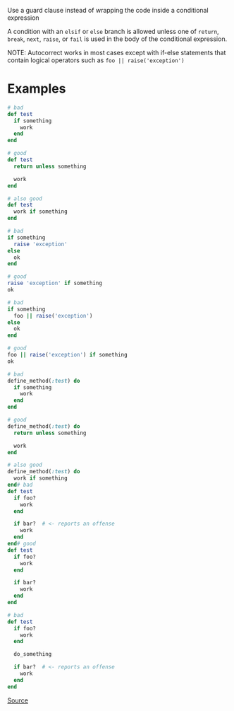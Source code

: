 
Use a guard clause instead of wrapping the code inside a conditional
expression

A condition with an `elsif` or `else` branch is allowed unless
one of `return`, `break`, `next`, `raise`, or `fail` is used
in the body of the conditional expression.

NOTE: Autocorrect works in most cases except with if-else statements
  that contain logical operators such as `foo || raise('exception')`

# Examples

```ruby
# bad
def test
  if something
    work
  end
end

# good
def test
  return unless something

  work
end

# also good
def test
  work if something
end

# bad
if something
  raise 'exception'
else
  ok
end

# good
raise 'exception' if something
ok

# bad
if something
  foo || raise('exception')
else
  ok
end

# good
foo || raise('exception') if something
ok

# bad
define_method(:test) do
  if something
    work
  end
end

# good
define_method(:test) do
  return unless something

  work
end

# also good
define_method(:test) do
  work if something
end# bad
def test
  if foo?
    work
  end

  if bar?  # <- reports an offense
    work
  end
end# good
def test
  if foo?
    work
  end

  if bar?
    work
  end
end

# bad
def test
  if foo?
    work
  end

  do_something

  if bar?  # <- reports an offense
    work
  end
end
```

[Source](http://www.rubydoc.info/gems/rubocop/RuboCop/Cop/Style/GuardClause)